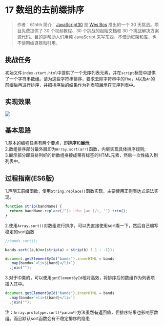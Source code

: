 # 17 数组的去前缀排序

> 作者：61hhh 
> 简介：[JavaScript30](https://javascript30.com) 是 [Wes Bos](https://github.com/wesbos) 推出的一个 30 天挑战。项目免费提供了 30 个视频教程、30 个挑战的起始文档和 30 个挑战解决方案源代码。目的是帮助人们用纯 JavaScript 来写东西，不借助框架和库，也不使用编译器和引用。

## 挑战任务
   初始文件`index-start.html`中提供了一个无序列表元素，并在`script`标签中提供了一个字符串数组。请为这些字符串排序，要求去除字符串中的`The`，`A`以及`An`的前缀后再进行排序，并把排序后的结果作为列表项展示在无序列表中。

## 实现效果
![](https://pic.downk.cc/item/5eb8f753c2a9a83be5e09500.png)

## 基本思路
1.基本的编程任务有两个要点，即**排序**和**展示**;<br>
2.数组排序部分最外层即为`Array.sort(arr)`函数，内层实现具体排序规则;<br>
3.展示部分即将排列好的新数组拼接成带有标签的HTML元素，然后一次性插入到列表中。

## 过程指南(ES6版)
1.声明去前缀函数，使用`String.replace()`函数实现，主要使用正则表达式语法实现。

```js
function strip(bandName) {
  return bandName.replace(/^(a |the |an )/i, '').trim();
}
```
2.使用`Array.sort()`对数组进行排序，可以先直接使用sort看一下，然后自己编写稳定的sort函数

```js
//bands.sort();

bands.sort((a,b)=>(strip(a) > strip(b) ? 1 : -1));

document.getElementById("bands").innerHTML = bands
  .map(band=>`<li>${band}</li>`)
  .join("");
```
3.对于ID类的，可以使用`getElementById`相对高效，将排序后的数组作为列表项插入其中。

```js
document.getElementById("bands").innerHTML = bands
  .map(band=>`<li>${band}</li>`)
  .join("");
```

注：`Array.prototype.sort(*param*)`方法虽然有返回值，但排序结果也影响原数组。而且默认sort函数会有不稳定排序的隐患